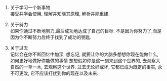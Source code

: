 1. 关于学习一个新事物    
接受并学会使用, 理解并知晓其原理, 解析并能重建.

2. 关于努力    
如果你通过不断地努力,最后成功地达成了自己的目标.
不是因为你努力了,而是因为你不断努力后终于找到了成功的钥匙.

3. 关于过去    
记忆会在你不断回忆中加深, 想忘记, 就要让你的大脑多想想你现在能做什么, 如何更好地做好你能做的事情
想想假如你是这一刻来到这个世界的, 去观察大自然的一草一木, 去观察这个世界.
过去无论好或坏, 它都已成为既定的事实, 永不可更改, 它不应该打扰到你的现在以及未来.
